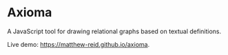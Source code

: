 # Axioma
A JavaScript tool for drawing relational graphs based on textual definitions.

Live demo: https://matthew-reid.github.io/axioma.
